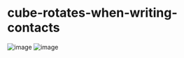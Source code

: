 # cube-rotates-when-writing-contacts

![image](https://user-images.githubusercontent.com/108394936/197294328-9bc368d2-0cb2-4ab9-a750-efd219fa1bb6.png)
![image](https://user-images.githubusercontent.com/108394936/197294362-d3463e31-e49d-4799-8b1f-6d44223d6984.png)
